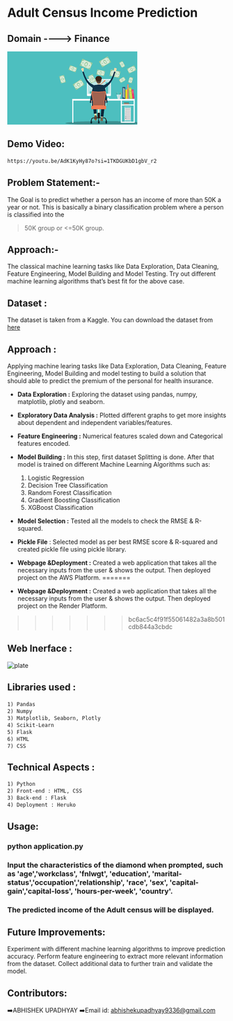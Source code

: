 # Adult Census Income Prediction 

## Domain ----> Finance 
![alt text](image.png)


## Demo Video:
```bash
https://youtu.be/AdK1KyHy87o?si=1TKDGUKbD1gbV_r2
```






## Problem Statement:-
The Goal is to predict whether a person has an income of more than 50K a year or not. 
This is basically a binary classification problem where a person is classified into the 
>50K group or <=50K group. 


## Approach:-

The classical machine learning tasks like Data Exploration, Data Cleaning, 
Feature Engineering, Model Building and Model Testing. Try out different machine 
learning algorithms that’s best fit for the above case.


## Dataset :
The dataset is taken from a Kaggle. You can download the dataset from [here](https://www.kaggle.com/datasets/overload10/adult-census-dataset)


## Approach :
Applying machine learing tasks like Data Exploration, Data Cleaning, Feature Engineering, Model Building and model testing to build a solution that should able to predict the premium of the personal for health insurance.

- **Data Exploration :** Exploring the dataset using pandas, numpy, matplotlib, plotly and seaborn.
- **Exploratory Data Analysis :** Plotted different graphs to get more insights about dependent and independent variables/features.
- **Feature Engineering :** Numerical features scaled down and Categorical features encoded.
- **Model Building :** In this step, first dataset Splitting is done. After that model is trained on different Machine Learning Algorithms such as:
    1) Logistic Regression
    2) Decision Tree Classification
    3) Random Forest Classification
    4) Gradient Boosting Classification
    5) XGBoost Classification


- **Model Selection :** Tested all the models to check the RMSE & R-squared.
- **Pickle File** : Selected model as per best RMSE score & R-squared and created pickle file using pickle library.



- **Webpage &Deployment :** Created a web application that takes all the necessary inputs from the user & shows the output. Then deployed project on the AWS Platform.
=======
- **Webpage &Deployment :** Created a web application that takes all the necessary inputs from the user & shows the output. Then deployed project on the Render Platform.
>>>>>>> bc6ac5c4f91f55061482a3a8b501cdb844a3cbdc



## Web Inerface :
![plate](./prediction.png)
## Libraries used :
    1) Pandas
    2) Numpy
    3) Matplotlib, Seaborn, Plotly
    4) Scikit-Learn
    5) Flask
    6) HTML
    7) CSS

## Technical Aspects :
    1) Python 
    2) Front-end : HTML, CSS
    3) Back-end : Flask
    4) Deployment : Heruko



## Usage:
### python application.py

### Input the characteristics of the diamond when prompted, such as 'age','workclass', 'fnlwgt', 'education', 'marital-status','occupation','relationship', 'race', 'sex', 'capital-gain','capital-loss', 'hours-per-week', 'country'.


### The predicted income of the Adult census  will be displayed.


## Future Improvements:

Experiment with different machine learning algorithms to improve prediction accuracy.
Perform feature engineering to extract more relevant information from the dataset.
Collect additional data to further train and validate the model.



## Contributors:

➡️ABHISHEK UPADHYAY
➡️Email id: abhishekupadhyay9336@gmail.com
